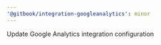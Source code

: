 ```yaml
---
'@gitbook/integration-googleanalytics': minor
---
```


Update Google Analytics integration configuration
